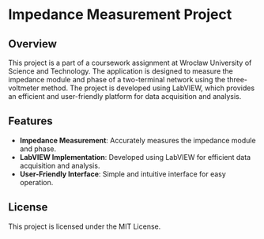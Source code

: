 # Impedance Measurement Project

## Overview

This project is a part of a coursework assignment at Wrocław University of Science and Technology. The application is designed to measure the impedance module and phase of a two-terminal network using the three-voltmeter method. The project is developed using LabVIEW, which provides an efficient and user-friendly platform for data acquisition and analysis.

## Features

- **Impedance Measurement**: Accurately measures the impedance module and phase.
- **LabVIEW Implementation**: Developed using LabVIEW for efficient data acquisition and analysis.
- **User-Friendly Interface**: Simple and intuitive interface for easy operation.

## License
This project is licensed under the MIT License. 
